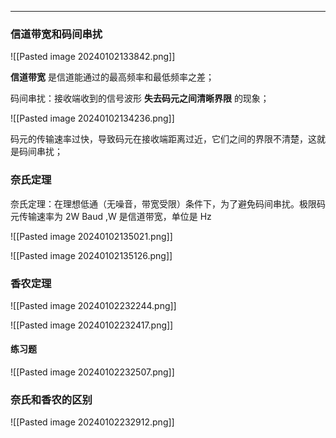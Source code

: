 ***
### 信道带宽和码间串扰

![[Pasted image 20240102133842.png]]

**信道带宽** 是信道能通过的最高频率和最低频率之差；

码间串扰：接收端收到的信号波形 **失去码元之间清晰界限** 的现象；

![[Pasted image 20240102134236.png]]

码元的传输速率过快，导致码元在接收端距离过近，它们之间的界限不清楚，这就是码间串扰；


### 奈氏定理

奈氏定理：在理想低通（无噪音，带宽受限）条件下，为了避免码间串扰。极限码元传输速率为 2W Baud ,W 是信道带宽，单位是 Hz

![[Pasted image 20240102135021.png]]


![[Pasted image 20240102135126.png]]

### 香农定理

![[Pasted image 20240102232244.png]]


![[Pasted image 20240102232417.png]]

#### 练习题 

![[Pasted image 20240102232507.png]]


### 奈氏和香农的区别

![[Pasted image 20240102232912.png]]



